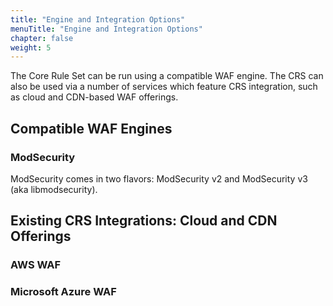 ```yaml
---
title: "Engine and Integration Options"
menuTitle: "Engine and Integration Options"
chapter: false
weight: 5
---
```


The Core Rule Set can be run using a compatible WAF engine. The CRS can also be used via a number of services which feature CRS integration, such as cloud and CDN-based WAF offerings.

## Compatible WAF Engines

### ModSecurity

ModSecurity comes in two flavors: ModSecurity v2 and ModSecurity v3 (aka libmodsecurity).

## Existing CRS Integrations: Cloud and CDN Offerings

### AWS WAF

### Microsoft Azure WAF
